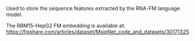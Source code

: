 Used to store the sequence features extracted by the RNA-FM language model.

The RBM15-HepG2 FM embedding is available at: https://figshare.com/articles/dataset/MsipNet_code_and_datasets/30171325
